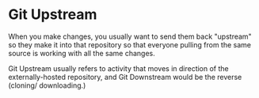 Git Upstream
============
When you make changes, you usually want to send them back "upstream" so they make it into that repository so that everyone pulling from the same source is working with all the same changes. 

Git Upstream usually refers to activity that moves in direction of the externally-hosted repository, and Git Downstream would be the reverse (cloning/ downloading.)